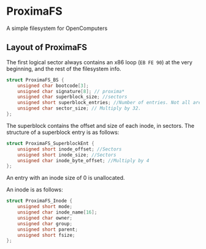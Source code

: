 # ProximaFS
A simple filesystem for OpenComputers

## Layout of ProximaFS
The first logical sector always contains an x86 loop (`EB FE 90`) at the very beginning, and the rest of the filesystem info.

```c
struct ProximaFS_BS {
	unsigned char bootcode[3];
	unsigned char signature[8]; // proxima*
	unsigned char superblock_size; //sectors
	unsigned short superblock_entries; //Number of entries. Not all are allocated.
	unsigned char sector_size; // Multiply by 32.
};
```

The superblock contains the offset and size of each inode, in sectors. The structure of a superblock entry is as follows:

```c
struct ProximaFS_SuperblockEnt {
	unsigned short inode_offset; //Sectors
	unsigned short inode_size; //Sectors
	unsigned char inode_byte_offset; //Multiply by 4
};
```
An entry with an inode size of 0 is unallocated.

An inode is as follows:

```c
struct ProximaFS_Inode {
	unsigned short mode;
	unsigned char inode_name[16];
	unsigned char owner;
	unsigned char group;
	unsigned short parent;
	unsigned short fsize;
};
```
